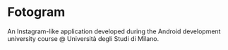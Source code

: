 # Fotogram

An Instagram-like application developed during the Android development university course @ Università degli Studi di Milano.
